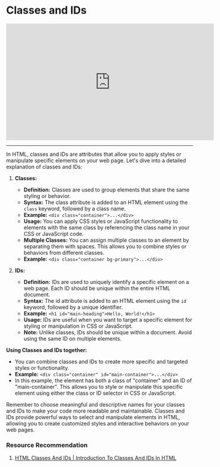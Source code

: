 # Classes and IDs

<iframe width="560" height="315" src="https://www.youtube-nocookie.com/embed/wXUhTZpF_HQ" title="YouTube video player" frameborder="0" allow="accelerometer; autoplay; clipboard-write; encrypted-media; gyroscope; picture-in-picture; web-share" allowfullscreen></iframe>

---

In HTML, classes and IDs are attributes that allow you to apply styles or manipulate specific elements on your web page. Let's dive into a detailed explanation of classes and IDs:

1. **Classes:**

   - **Definition:** Classes are used to group elements that share the same styling or behavior.
   - **Syntax:** The class attribute is added to an HTML element using the `class` keyword, followed by a class name.
   - **Example:** `<div class="container">...</div>`
   - **Usage:** You can apply CSS styles or JavaScript functionality to elements with the same class by referencing the class name in your CSS or JavaScript code.
   - **Multiple Classes:** You can assign multiple classes to an element by separating them with spaces. This allows you to combine styles or behaviors from different classes.
   - **Example:** `<div class="container bg-primary">...</div>`

2. **IDs:**
   - **Definition:** IDs are used to uniquely identify a specific element on a web page. Each ID should be unique within the entire HTML document.
   - **Syntax:** The id attribute is added to an HTML element using the `id` keyword, followed by a unique identifier.
   - **Example:** `<h1 id="main-heading">Hello, World!</h1>`
   - **Usage:** IDs are useful when you want to target a specific element for styling or manipulation in CSS or JavaScript.
   - **Note:** Unlike classes, IDs should be unique within a document. Avoid using the same ID on multiple elements.

**Using Classes and IDs together:**

- You can combine classes and IDs to create more specific and targeted styles or functionality.
- **Example:** `<div class="container" id="main-container">...</div>`
- In this example, the element has both a class of "container" and an ID of "main-container". This allows you to style or manipulate this specific element using either the class or ID selector in CSS or JavaScript.

Remember to choose meaningful and descriptive names for your classes and IDs to make your code more readable and maintainable. Classes and IDs provide powerful ways to select and manipulate elements in HTML, allowing you to create customized styles and interactive behaviors on your web pages.

### Resource Recommendation

1. <a href="https://youtu.be/iFFCKG7BcQs" target="_blank">HTML Classes And IDs | Introduction To Classes And IDs In HTML</a>
